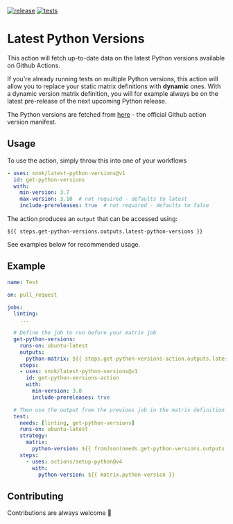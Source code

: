 [![release](https://img.shields.io/github/release/snok/latest-python-versions.svg)](https://github.com/snok/latest-python-versions/releases/latest)
[![tests](https://github.com/snok/latest-python-versions/actions/workflows/test.yml/badge.svg?branch=main)](https://github.com/snok/latest-python-versions/actions/workflows/test.yml)

# Latest Python Versions

This action will fetch up-to-date data on the latest
Python versions available on Github Actions.

If you're already running tests on multiple Python versions,
this action will allow you to replace your static
matrix definitions with **dynamic** ones.
With a dynamic version matrix definition, you will for example always be
on the latest pre-release of the next upcoming Python release.

The Python versions are fetched from [here](https://raw.githubusercontent.com/actions/python-versions/main/versions-manifest.json) - the official Github action version manifest.

## Usage

To use the action, simply throw this into one of your workflows

```yaml
- uses: snok/latest-python-versions@v1
  id: get-python-versions
  with:
    min-version: 3.7
    max-version: 3.10  # not required - defaults to latest
    include-prereleases: true  # not required - defaults to false
```

The action produces an `output` that can be accessed using:

```
${{ steps.get-python-versions.outputs.latest-python-versions }}
```

See examples below for recommended usage.

## Example

```yaml
name: Test

on: pull_request

jobs:
  linting:
    ...

  # Define the job to run before your matrix job
  get-python-versions:
    runs-on: ubuntu-latest
    outputs:
      python-matrix: ${{ steps.get-python-versions-action.outputs.latest-python-versions }}
    steps:
    - uses: snok/latest-python-versions@v1
      id: get-python-versions-action
      with:
        min-version: 3.8
        include-prereleases: true

  # Then use the output from the previous job in the matrix definition
  test:
    needs: [linting, get-python-versions]
    runs-on: ubuntu-latest
    strategy:
      matrix:
        python-version: ${{ fromJson(needs.get-python-versions.outputs.python-matrix) }}
    steps:
      - uses: actions/setup-python@v4
        with:
          python-version: ${{ matrix.python-version }}
```

## Contributing

Contributions are always welcome 👏
